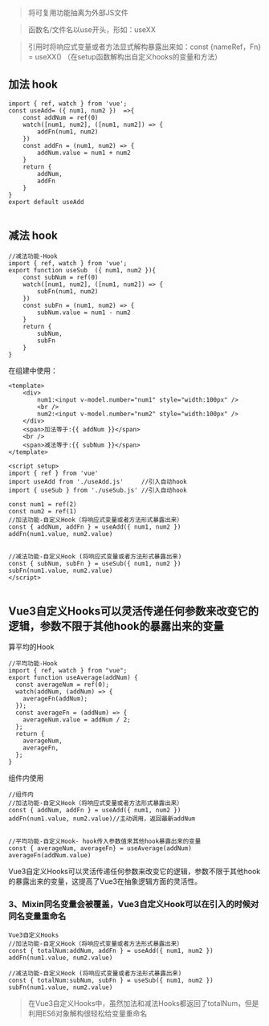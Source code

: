 


> 将可复用功能抽离为外部JS文件

> 函数名/文件名以use开头，形如：useXX

> 引用时将响应式变量或者方法显式解构暴露出来如：const {nameRef，Fn} = useXX()
（在setup函数解构出自定义hooks的变量和方法）



## 加法 hook

```
import { ref, watch } from 'vue';
const useAdd= ({ num1, num2 })  =>{
    const addNum = ref(0)
    watch([num1, num2], ([num1, num2]) => {
        addFn(num1, num2)
    })
    const addFn = (num1, num2) => {
        addNum.value = num1 + num2
    }
    return {
        addNum,
        addFn
    }
}
export default useAdd


```


## 减法 hook
```
//减法功能-Hook
import { ref, watch } from 'vue';
export function useSub  ({ num1, num2 }){
    const subNum = ref(0)
    watch([num1, num2], ([num1, num2]) => {
        subFn(num1, num2)
    })
    const subFn = (num1, num2) => {
        subNum.value = num1 - num2
    }
    return {
        subNum,
        subFn
    }
}

```


在组建中使用：
```
<template>
    <div>
        num1:<input v-model.number="num1" style="width:100px" />
        <br />
        num2:<input v-model.number="num2" style="width:100px" />
    </div>
    <span>加法等于:{{ addNum }}</span>
    <br />
    <span>减法等于:{{ subNum }}</span>
</template>
​
<script setup>
import { ref } from 'vue'
import useAdd from './useAdd.js'     //引入自动hook 
import { useSub } from './useSub.js' //引入自动hook 
​
const num1 = ref(2)
const num2 = ref(1)
//加法功能-自定义Hook（将响应式变量或者方法形式暴露出来）
const { addNum, addFn } = useAdd({ num1, num2 })
addFn(num1.value, num2.value)


//减法功能-自定义Hook (将响应式变量或者方法形式暴露出来)
const { subNum, subFn } = useSub({ num1, num2 })
subFn(num1.value, num2.value)
</script>
​

```


## Vue3自定义Hooks可以灵活传递任何参数来改变它的逻辑，参数不限于其他hook的暴露出来的变量


算平均的Hook

```
//平均功能-Hook
import { ref, watch } from "vue";
export function useAverage(addNum) {
  const averageNum = ref(0);
  watch(addNum, (addNum) => {
    averageFn(addNum);
  });
  const averageFn = (addNum) => {
    averageNum.value = addNum / 2;
  };
  return {
    averageNum,
    averageFn,
  };
}

```


组件内使用
```
//组件内
//加法功能-自定义Hook（将响应式变量或者方法形式暴露出来）
const { addNum, addFn } = useAdd({ num1, num2 })
addFn(num1.value, num2.value)//主动调用，返回最新addNum


//平均功能-自定义Hook- hook传入参数值来其他hook暴露出来的变量
const { averageNum, averageFn} = useAverage(addNum)
averageFn(addNum.value)

```

Vue3自定义Hooks可以灵活传递任何参数来改变它的逻辑，参数不限于其他hook的暴露出来的变量，这提高了Vue3在抽象逻辑方面的灵活性。



### 3、Mixin同名变量会被覆盖，Vue3自定义Hook可以在引入的时候对同名变量重命名

```
Vue3自定义Hooks
//加法功能-自定义Hook（将响应式变量或者方法形式暴露出来）
const { totalNum:addNum, addFn } = useAdd({ num1, num2 })
addFn(num1.value, num2.value)

//减法功能-自定义Hook (将响应式变量或者方法形式暴露出来)
const { totalNum:subNum, subFn } = useSub({ num1, num2 })
subFn(num1.value, num2.value)

```
> 在Vue3自定义Hooks中，虽然加法和减法Hooks都返回了totalNum，但是利用ES6对象解构很轻松给变量重命名